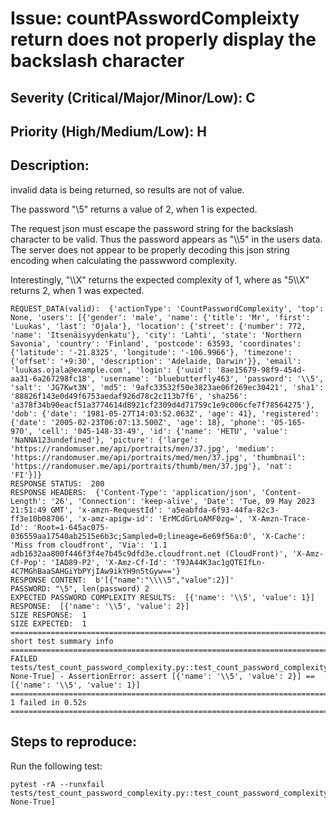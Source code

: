 # Issue: countPAsswordCompleixty return does not properly display the backslash character

## Severity (Critical/Major/Minor/Low): C

## Priority (High/Medium/Low): H

## Description:
invalid data is being returned, so results are not of value.

The  password "\5" returns a value of 2, when 1 is expected.

The request json must escape the password string for the backslash character to be valid. Thus the password appears as "\\\\5" in the users data.  The server does not appear to be properly decoding this json string encoding when calculating the passwword complexity.

Interestingly,  "\\\\X"  returns the expected complexity of 1, where as "5\\\\X" returns 2, when 1 was expected. 

```
REQUEST_DATA(valid):  {'actionType': 'CountPasswordComplexity', 'top': None, 'users': [{'gender': 'male', 'name': {'title': 'Mr', 'first': 'Luukas', 'last': 'Ojala'}, 'location': {'street': {'number': 772, 'name': 'Itsenäisyydenkatu'}, 'city': 'Lahti', 'state': 'Northern Savonia', 'country': 'Finland', 'postcode': 63593, 'coordinates': {'latitude': '-21.8325', 'longitude': '-106.9966'}, 'timezone': {'offset': '+9:30', 'description': 'Adelaide, Darwin'}}, 'email': 'luukas.ojala@example.com', 'login': {'uuid': '8ae15679-98f9-454d-aa31-6a267298fc18', 'username': 'bluebutterfly463', 'password': '\\5', 'salt': 'JG7Kwt3N', 'md5': '9afc33532f50e3823ae06f269ec30421', 'sha1': '88826f143e0d49f6753aedaf926d78c2c113b7f6', 'sha256': 'a378f34b90eacf51a3774614d8921cf2309d4d71759c1e9c006cfe7f78564275'}, 'dob': {'date': '1981-05-27T14:03:52.063Z', 'age': 41}, 'registered': {'date': '2005-02-23T06:07:13.500Z', 'age': 18}, 'phone': '05-165-970', 'cell': '045-148-33-49', 'id': {'name': 'HETU', 'value': 'NaNNA123undefined'}, 'picture': {'large': 'https://randomuser.me/api/portraits/men/37.jpg', 'medium': 'https://randomuser.me/api/portraits/med/men/37.jpg', 'thumbnail': 'https://randomuser.me/api/portraits/thumb/men/37.jpg'}, 'nat': 'FI'}]}
RESPONSE STATUS:  200
RESPONSE HEADERS:  {'Content-Type': 'application/json', 'Content-Length': '26', 'Connection': 'keep-alive', 'Date': 'Tue, 09 May 2023 21:51:49 GMT', 'x-amzn-RequestId': 'a5eabfda-6f93-44fa-82c3-ff3e10b08706', 'x-amz-apigw-id': 'ErMCdGrLoAMF0zg=', 'X-Amzn-Trace-Id': 'Root=1-645ac075-036559aa17540ab2515e6b3c;Sampled=0;lineage=6e69f56a:0', 'X-Cache': 'Miss from cloudfront', 'Via': '1.1 adb1632aa800f446f3f4e7b45c9dfd3e.cloudfront.net (CloudFront)', 'X-Amz-Cf-Pop': 'IAD89-P2', 'X-Amz-Cf-Id': 'T9JA44K3ac1gQTEIfLn-4C7MGhBaaSAHGiYbPYjIAw9ikYH9n5tGyw=='}
RESPONSE CONTENT:  b'[{"name":"\\\\5","value":2}]'
PASSWORD: "\5", len(password) 2
EXPECTED PASSWORD COMPLEXITY RESULTS:  [{'name': '\\5', 'value': 1}]
RESPONSE:  [{'name': '\\5', 'value': 2}]
SIZE RESPONSE:  1
SIZE EXPECTED:  1
=============================================================================== short test summary info ===============================================================================
FAILED tests/test_count_password_complexity.py::test_count_password_complexity[./tests/testdata/users_password_backslash_character.dat-None-True] - AssertionError: assert [{'name': '\\5', 'value': 2}] == [{'name': '\\5', 'value': 1}]
================================================================================== 1 failed in 0.52s ==================================================================================

```



## Steps to reproduce:

Run the following test:

```
pytest -rA --runxfail tests/test_count_password_complexity.py::test_count_password_complexity[./tests/testdata/users_password_backslash_character.dat-None-True]
```



